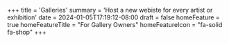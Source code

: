 +++
title = 'Galleries'
summary = 'Host a new webiste for every artist or exhibition'
date = 2024-01-05T17:19:12-08:00
draft = false
homeFeature = true
homeFeatureTitle = "For Gallery Owners"
homeFeatureIcon = "fa-solid fa-shop"
+++
